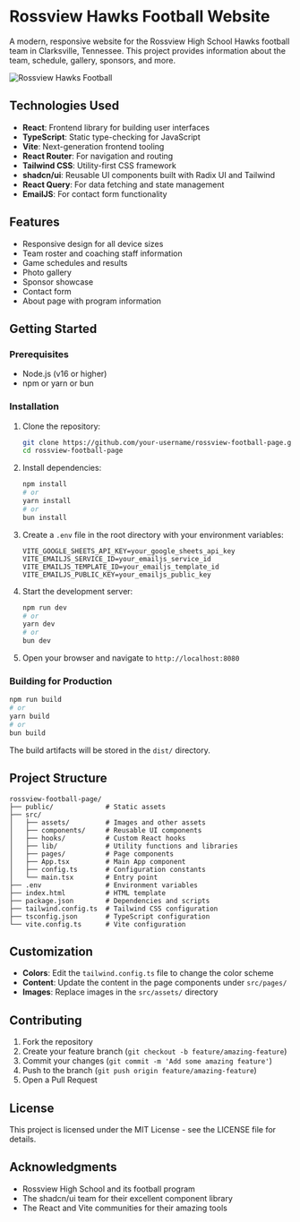 # Rossview Hawks Football Website

A modern, responsive website for the Rossview High School Hawks football team in Clarksville, Tennessee. This project provides information about the team, schedule, gallery, sponsors, and more.

![Rossview Hawks Football](https://via.placeholder.com/800x400?text=Rossview+Hawks+Football)

## Technologies Used

- **React**: Frontend library for building user interfaces
- **TypeScript**: Static type-checking for JavaScript
- **Vite**: Next-generation frontend tooling
- **React Router**: For navigation and routing
- **Tailwind CSS**: Utility-first CSS framework
- **shadcn/ui**: Reusable UI components built with Radix UI and Tailwind
- **React Query**: For data fetching and state management
- **EmailJS**: For contact form functionality

## Features

- Responsive design for all device sizes
- Team roster and coaching staff information
- Game schedules and results
- Photo gallery
- Sponsor showcase
- Contact form
- About page with program information

## Getting Started

### Prerequisites

- Node.js (v16 or higher)
- npm or yarn or bun

### Installation

1. Clone the repository:
   ```bash
   git clone https://github.com/your-username/rossview-football-page.git
   cd rossview-football-page
   ```

2. Install dependencies:
   ```bash
   npm install
   # or
   yarn install
   # or
   bun install
   ```

3. Create a `.env` file in the root directory with your environment variables:
   ```
   VITE_GOOGLE_SHEETS_API_KEY=your_google_sheets_api_key
   VITE_EMAILJS_SERVICE_ID=your_emailjs_service_id
   VITE_EMAILJS_TEMPLATE_ID=your_emailjs_template_id
   VITE_EMAILJS_PUBLIC_KEY=your_emailjs_public_key
   ```

4. Start the development server:
   ```bash
   npm run dev
   # or
   yarn dev
   # or
   bun dev
   ```

5. Open your browser and navigate to `http://localhost:8080`

### Building for Production

```bash
npm run build
# or
yarn build
# or
bun build
```

The build artifacts will be stored in the `dist/` directory.

## Project Structure

```
rossview-football-page/
├── public/             # Static assets
├── src/
│   ├── assets/         # Images and other assets
│   ├── components/     # Reusable UI components
│   ├── hooks/          # Custom React hooks
│   ├── lib/            # Utility functions and libraries
│   ├── pages/          # Page components
│   ├── App.tsx         # Main App component
│   ├── config.ts       # Configuration constants
│   └── main.tsx        # Entry point
├── .env                # Environment variables
├── index.html          # HTML template
├── package.json        # Dependencies and scripts
├── tailwind.config.ts  # Tailwind CSS configuration
├── tsconfig.json       # TypeScript configuration
└── vite.config.ts      # Vite configuration
```

## Customization

- **Colors**: Edit the `tailwind.config.ts` file to change the color scheme
- **Content**: Update the content in the page components under `src/pages/`
- **Images**: Replace images in the `src/assets/` directory

## Contributing

1. Fork the repository
2. Create your feature branch (`git checkout -b feature/amazing-feature`)
3. Commit your changes (`git commit -m 'Add some amazing feature'`)
4. Push to the branch (`git push origin feature/amazing-feature`)
5. Open a Pull Request

## License

This project is licensed under the MIT License - see the LICENSE file for details.

## Acknowledgments

- Rossview High School and its football program
- The shadcn/ui team for their excellent component library
- The React and Vite communities for their amazing tools